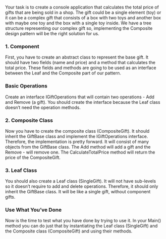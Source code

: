 Your task is to create a console application that calculates the total price of gifts that are being sold in a shop. The gift could be a single element (toy) or it can be a complex gift that consists of a box with two toys and another box with maybe one toy and the box with a single toy inside. We have a tree structure representing our complex gift so, implementing the Composite design pattern will be the right solution for us.

### 1.	Component

First, you have to create an abstract class to represent the base gift. It should have two fields (name and price) and a method that calculates the total price. These fields and methods are going to be used as an interface between the Leaf and the Composite part of our pattern.

### Basic Operations

Create an interface IGiftOperations that will contain two operations - Add and Remove (a gift). You should create the interface because the Leaf class doesn’t need the operation methods.

### 2.	Composite Class

Now you have to create the composite class (CompositeGift). It should inherit the GiftBase class and implement the IGiftOperations interface. Therefore, the implementation is pretty forward. It will consist of many objects from the GiftBase class. The Add method will add a gift and the Remove - will remove one. The CalculateTotalPrice method will return the price of the CompositeGift.

### 3.	Leaf Class

You should also create a Leaf class (SingleGift). It will not have sub-levels so it doesn’t require to add and delete operations. Therefore, it should only inherit the GiftBase class. It will be like a single gift, without component gifts.

### Use What You’ve Done

Now is the time to test what you have done by trying to use it. In your Main() method you can do just that by instantiating the Leaf class (SingleGift) and the Composite class (CompositeGift) and using their methods.
